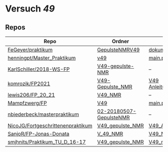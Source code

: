 # Versuch *49*

## Repos

|                                     Repo                                     |                                                                Ordner                                                                 |                                                                                   PDFs                                                                                    |
|------------------------------------------------------------------------------|---------------------------------------------------------------------------------------------------------------------------------------|---------------------------------------------------------------------------------------------------------------------------------------------------------------------------|
|[FeGeyer/praktikum](../repo/FeGeyer/praktikum)                                |[GepulsteNMRV49](https://github.com/FeGeyer/praktikum/tree/master/MFP/GepulsteNMRV49)                                                  |[dokument.pdf](https://docs.google.com/viewer?url=https://raw.githubusercontent.com/NicoWeio/awesome-ap-pdfs/main/FeGeyer%E2%88%95praktikum/49/dokument.pdf) \*            |
|[henningpt/Master_Praktikum](../repo/henningpt/Master_Praktikum)              |[v49](https://github.com/henningpt/Master_Praktikum/tree/master/v49)                                                                   |[main.pdf](https://docs.google.com/viewer?url=https://raw.githubusercontent.com/NicoWeio/awesome-ap-pdfs/main/henningpt%E2%88%95Master_Praktikum/49/main.pdf) \*           |
|[KarlSchiller/2018-WS-FP](../repo/KarlSchiller/2018-WS-FP)                    |[V49-gepulste-NMR](https://github.com/KarlSchiller/2018-WS-FP/tree/master/V49-gepulste-NMR)                                            |–                                                                                                                                                                          |
|[komrozik/FP2021](../repo/komrozik/FP2021)                                    |[V49-Gepulste_NMR](https://github.com/komrozik/FP2021/tree/main/V49-Gepulste_NMR)                                                      |[V49 Anleitung.pdf](https://docs.google.com/viewer?url=https://raw.githubusercontent.com/komrozik/FP2021/main/V49-Gepulste_NMR/V49%20Anleitung.pdf)                        |
|[lewis206/FP_20_21](../repo/lewis206/FP_20_21)                                |[V49_NMR](https://github.com/lewis206/FP_20_21/tree/master/V49_NMR)                                                                    |–                                                                                                                                                                          |
|[Mampfzwerg/FP](../repo/Mampfzwerg/FP)                                        |[V49](https://github.com/Mampfzwerg/FP/tree/master/V49)                                                                                |[main.pdf](https://docs.google.com/viewer?url=https://raw.githubusercontent.com/Mampfzwerg/FP/master/V49/latex-template/main.pdf)                                          |
|[nbiederbeck/masterpraktikum](../repo/nbiederbeck/masterpraktikum)            |[02-20180507-GepulsteNMR](https://github.com/nbiederbeck/masterpraktikum/tree/master/02-20180507-GepulsteNMR)                          |–                                                                                                                                                                          |
|[NicoJG/Fortgeschrittenenpraktikum](../repo/NicoJG/Fortgeschrittenenpraktikum)|[V49_gepulste_NMR](https://github.com/NicoJG/Fortgeschrittenenpraktikum/tree/master/V49_gepulste_NMR)                                  |[V49_Abgabe.pdf](https://docs.google.com/viewer?url=https://raw.githubusercontent.com/NicoJG/Fortgeschrittenenpraktikum/master/V49_gepulste_NMR/V49_Abgabe.pdf)            |
|[SanjoR/FP-Jonas-Donata](../repo/SanjoR/FP-Jonas-Donata)                      |[V_49_NMR](https://github.com/SanjoR/FP-Jonas-Donata/tree/master/MFP/V_49_NMR)                                                         |[V49_NMR.pdf](https://docs.google.com/viewer?url=https://raw.githubusercontent.com/SanjoR/FP-Jonas-Donata/master/MFP/Fertige_Protokolle/V49_NMR.pdf)                       |
|[smjhnits/Praktikum_TU_D_16-17](../repo/smjhnits/Praktikum_TU_D_16-17)        |[V49_gepulste_NMR](https://github.com/smjhnits/Praktikum_TU_D_16-17/tree/master/Fortgeschrittenenpraktikum/Protokolle/V49_gepulste_NMR)|[V49_main.pdf](https://docs.google.com/viewer?url=https://raw.githubusercontent.com/NicoWeio/awesome-ap-pdfs/main/smjhnits%E2%88%95Praktikum_TU_D_16-17/49/V49_main.pdf) \*|

